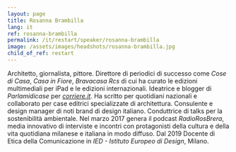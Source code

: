 ```yaml
---
layout: page
title: Rosanna Brambilla
lang: it
ref: rosanna-brambilla
permalink: /it/restart/speaker/rosanna-brambilla
image: /assets/images/headshots/rosanna-brambilla.jpg
child_of_ref: restart
---
```


Architetto, giornalista, pittore. Direttore di periodici di successo come *Cose di Casa*, *Casa in Fiore*, *Bravacasa Rcs* di cui ha curato le edizioni multimediali per iPad e le edizioni internazionali. Ideatrice e blogger di *Parlamidicase* per [*corriere.it*](https://corriere.it). Ha scritto per quotidiani nazionali e collaborato per case editrici specializzate di architettura. Consulente e design manager di noti brand di design italiano. Conduttrice di talks per la sostenibilità ambientale. Nel marzo 2017 genera il podcast *RadioRosBrera*, media innovativo di interviste e incontri con protagonisti della cultura e della vita quotidiana milanese e italiana in modo diffuso. Dal 2019 Docente di Etica della Comunicazione in *IED - Istituto Europeo di Design*, Milano.
